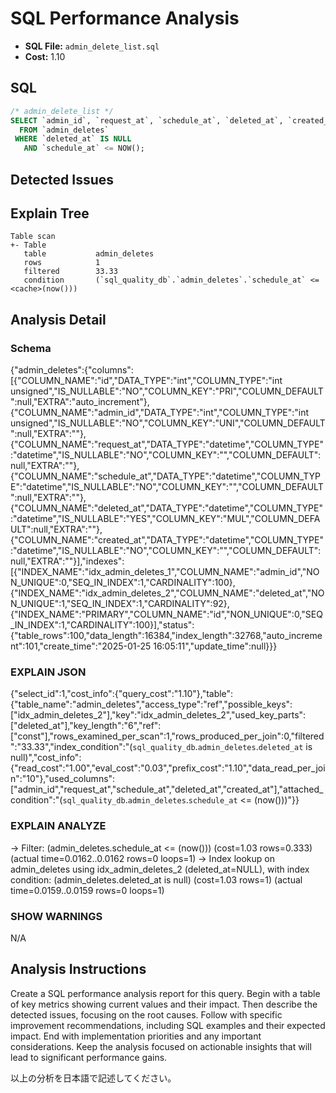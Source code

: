 # SQL Performance Analysis
- **SQL File:** `admin_delete_list.sql`
- **Cost:** 1.10

## SQL
```sql
/* admin_delete_list */
SELECT `admin_id`, `request_at`, `schedule_at`, `deleted_at`, `created_at`
  FROM `admin_deletes`
 WHERE `deleted_at` IS NULL
   AND `schedule_at` <= NOW();

```

## Detected Issues


## Explain Tree
```
Table scan
+- Table
   table           admin_deletes
   rows            1
   filtered        33.33
   condition       (`sql_quality_db`.`admin_deletes`.`schedule_at` <= <cache>(now()))
```
## Analysis Detail

### Schema
{"admin_deletes":{"columns":[{"COLUMN_NAME":"id","DATA_TYPE":"int","COLUMN_TYPE":"int unsigned","IS_NULLABLE":"NO","COLUMN_KEY":"PRI","COLUMN_DEFAULT":null,"EXTRA":"auto_increment"},{"COLUMN_NAME":"admin_id","DATA_TYPE":"int","COLUMN_TYPE":"int unsigned","IS_NULLABLE":"NO","COLUMN_KEY":"UNI","COLUMN_DEFAULT":null,"EXTRA":""},{"COLUMN_NAME":"request_at","DATA_TYPE":"datetime","COLUMN_TYPE":"datetime","IS_NULLABLE":"NO","COLUMN_KEY":"","COLUMN_DEFAULT":null,"EXTRA":""},{"COLUMN_NAME":"schedule_at","DATA_TYPE":"datetime","COLUMN_TYPE":"datetime","IS_NULLABLE":"NO","COLUMN_KEY":"","COLUMN_DEFAULT":null,"EXTRA":""},{"COLUMN_NAME":"deleted_at","DATA_TYPE":"datetime","COLUMN_TYPE":"datetime","IS_NULLABLE":"YES","COLUMN_KEY":"MUL","COLUMN_DEFAULT":null,"EXTRA":""},{"COLUMN_NAME":"created_at","DATA_TYPE":"datetime","COLUMN_TYPE":"datetime","IS_NULLABLE":"NO","COLUMN_KEY":"","COLUMN_DEFAULT":null,"EXTRA":""}],"indexes":[{"INDEX_NAME":"idx_admin_deletes_1","COLUMN_NAME":"admin_id","NON_UNIQUE":0,"SEQ_IN_INDEX":1,"CARDINALITY":100},{"INDEX_NAME":"idx_admin_deletes_2","COLUMN_NAME":"deleted_at","NON_UNIQUE":1,"SEQ_IN_INDEX":1,"CARDINALITY":92},{"INDEX_NAME":"PRIMARY","COLUMN_NAME":"id","NON_UNIQUE":0,"SEQ_IN_INDEX":1,"CARDINALITY":100}],"status":{"table_rows":100,"data_length":16384,"index_length":32768,"auto_increment":101,"create_time":"2025-01-25 16:05:11","update_time":null}}}

### EXPLAIN JSON
{"select_id":1,"cost_info":{"query_cost":"1.10"},"table":{"table_name":"admin_deletes","access_type":"ref","possible_keys":["idx_admin_deletes_2"],"key":"idx_admin_deletes_2","used_key_parts":["deleted_at"],"key_length":"6","ref":["const"],"rows_examined_per_scan":1,"rows_produced_per_join":0,"filtered":"33.33","index_condition":"(`sql_quality_db`.`admin_deletes`.`deleted_at` is null)","cost_info":{"read_cost":"1.00","eval_cost":"0.03","prefix_cost":"1.10","data_read_per_join":"10"},"used_columns":["admin_id","request_at","schedule_at","deleted_at","created_at"],"attached_condition":"(`sql_quality_db`.`admin_deletes`.`schedule_at` <= <cache>(now()))"}}

### EXPLAIN ANALYZE
-> Filter: (admin_deletes.schedule_at <= <cache>(now()))  (cost=1.03 rows=0.333) (actual time=0.0162..0.0162 rows=0 loops=1)
    -> Index lookup on admin_deletes using idx_admin_deletes_2 (deleted_at=NULL), with index condition: (admin_deletes.deleted_at is null)  (cost=1.03 rows=1) (actual time=0.0159..0.0159 rows=0 loops=1)

### SHOW WARNINGS
N/A

## Analysis Instructions
Create a SQL performance analysis report for this query. Begin with a table of key metrics showing current values and their impact. Then describe the detected issues, focusing on the root causes. Follow with specific improvement recommendations, including SQL examples and their expected impact. End with implementation priorities and any important considerations. Keep the analysis focused on actionable insights that will lead to significant performance gains.


以上の分析を日本語で記述してください。